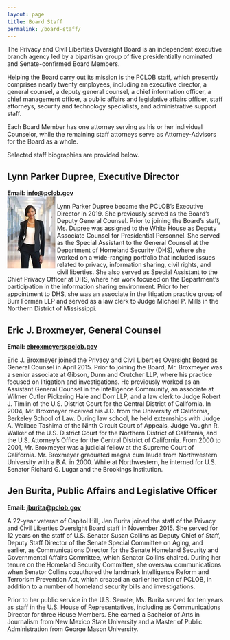 ```yaml
---
layout: page
title: Board Staff
permalink: /board-staff/
---
```

The Privacy and Civil Liberties Oversight Board is an independent executive branch agency led by a bipartisan group of five presidentially nominated and Senate-confirmed Board Members.

Helping the Board carry out its mission is the PCLOB staff, which presently comprises nearly twenty employees, including an executive director, a general counsel, a deputy general counsel, a chief information officer, a chief management officer, a public affairs and legislative affairs officer, staff attorneys, security and technology specialists, and administrative support staff.

Each Board Member has one attorney serving as his or her individual Counselor, while the remaining staff attorneys serve as Attorney-Advisors for the Board as a whole.

Selected staff biographies are provided below.


## Lynn Parker Dupree, Executive Director
**Email: info@pclob.gov**  
<img src="/assets/img/board/Lynn-ED.jpg"
     alt="Lynn-ED icon"
     style="float: left; margin-right: 4px;" />

Lynn Parker Dupree became the PCLOB’s Executive Director in 2019. She previously served as the Board’s Deputy General Counsel. Prior to joining the Board’s staff, Ms. Dupree was assigned to the White House as Deputy Associate Counsel for Presidential Personnel.  She served as the Special Assistant to the General Counsel at the Department of Homeland Security (DHS), where she worked on a wide-ranging portfolio that included issues related to privacy, information sharing, civil rights, and civil liberties.  She also served as Special Assistant to the Chief Privacy Officer at DHS, where her work focused on the Department’s participation in the information sharing environment.  Prior to her appointment to DHS, she was an associate in the litigation practice group of Burr Forman LLP and served as a law clerk to Judge Michael P. Mills in the Northern District of Mississippi.

## Eric J. Broxmeyer, General Counsel
**Email: ebroxmeyer@pclob.gov**

Eric J. Broxmeyer joined the Privacy and Civil Liberties Oversight Board as General Counsel in April 2015. Prior to joining the Board, Mr. Broxmeyer was a senior associate at Gibson, Dunn and Crutcher LLP, where his practice focused on litigation and investigations. He previously worked as an Assistant General Counsel in the Intelligence Community, an associate at Wilmer Cutler Pickering Hale and Dorr LLP, and a law clerk to Judge Robert J. Timlin of the U.S. District Court for the Central District of California. In 2004, Mr. Broxmeyer received his J.D. from the University of California, Berkeley School of Law. During law school, he held externships with Judge A. Wallace Tashima of the Ninth Circuit Court of Appeals, Judge Vaughn R. Walker of the U.S. District Court for the Northern District of California, and the U.S. Attorney’s Office for the Central District of California. From 2000 to 2001, Mr. Broxmeyer was a judicial fellow at the Supreme Court of California. Mr. Broxmeyer graduated magna cum laude from Northwestern University with a B.A. in 2000. While at Northwestern, he interned for U.S. Senator Richard G. Lugar and the Brookings Institution.

## Jen Burita, Public Affairs and Legislative Officer
**Email: jburita@pclob.gov**

A 22-year veteran of Capitol Hill, Jen Burita joined the staff of the Privacy and Civil Liberties Oversight Board staff in November 2015. She served for 12 years on the staff of U.S. Senator Susan Collins as Deputy Chief of Staff, Deputy Staff Director of the Senate Special Committee on Aging, and earlier, as Communications Director for the Senate Homeland Security and Governmental Affairs Committee, which Senator Collins chaired. During her tenure on the Homeland Security Committee, she oversaw communications when Senator Collins coauthored the landmark Intelligence Reform and Terrorism Prevention Act, which created an earlier iteration of PCLOB, in addition to a number of homeland security bills and investigations.

Prior to her public service in the U.S. Senate, Ms. Burita served for ten years as staff in the U.S. House of Representatives, including as Communications Director for three House Members. She earned a Bachelor of Arts in Journalism from New Mexico State University and a Master of Public Administration from George Mason University.


